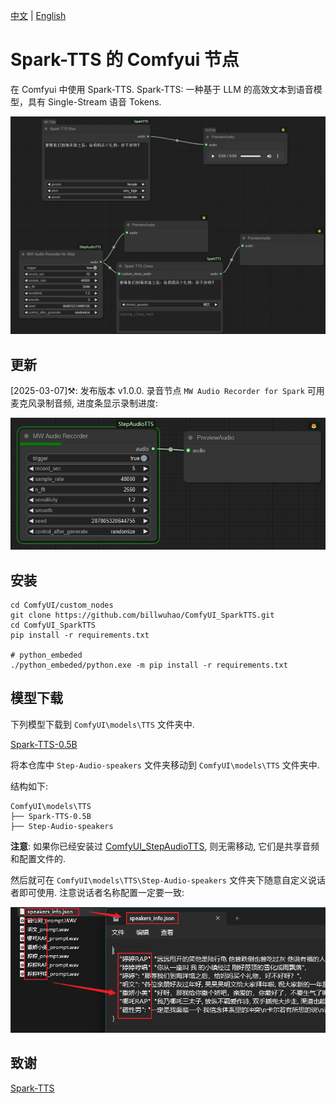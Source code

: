 [中文](README.md) | [English](README-en.md)

# Spark-TTS 的 Comfyui 节点

在 Comfyui 中使用 Spark-TTS. Spark-TTS: 一种基于 LLM 的高效文本到语音模型，具有 Single-Stream 语音 Tokens.

![](https://github.com/billwuhao/ComfyUI_SparkTTS/blob/master/images/2025-03-07_03-08-47.png)


## 更新

[2025-03-07]⚒️: 发布版本 v1.0.0. 录音节点 `MW Audio Recorder for Spark` 可用麦克风录制音频, 进度条显示录制进度:

![](https://github.com/billwuhao/ComfyUI_StepAudioTTS/blob/master/assets/2025-03-06_21-29-09.png)

## 安装

```
cd ComfyUI/custom_nodes
git clone https://github.com/billwuhao/ComfyUI_SparkTTS.git
cd ComfyUI_SparkTTS
pip install -r requirements.txt

# python_embeded
./python_embeded/python.exe -m pip install -r requirements.txt
```

## 模型下载

下列模型下载到 `ComfyUI\models\TTS` 文件夹中.

[Spark-TTS-0.5B](https://https://huggingface.co/SparkAudio/Spark-TTS-0.5B)

将本仓库中 `Step-Audio-speakers` 文件夹移动到 `ComfyUI\models\TTS` 文件夹中. 

结构如下:

```
ComfyUI\models\TTS
├── Spark-TTS-0.5B
├── Step-Audio-speakers
```

**注意**: 如果你已经安装过 [ComfyUI_StepAudioTTS](https://github.com/billwuhao/ComfyUI_StepAudioTTS), 则无需移动, 它们是共享音频和配置文件的.

然后就可在 `ComfyUI\models\TTS\Step-Audio-speakers` 文件夹下随意自定义说话者即可使用. 注意说话者名称配置一定要一致:

![](https://github.com/billwuhao/ComfyUI_SparkTTS/blob/master/images/2025-03-07_03-30-51.png)

## 致谢

[Spark-TTS](https://github.com/SparkAudio/Spark-TTS.git)